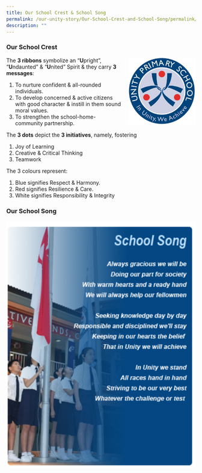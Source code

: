 ```yaml
---
title: Our School Crest & School Song
permalink: /our-unity-story/Our-School-Crest-and-School-Song/permalink/
description: ""
---
```

### **Our School Crest**

<img src="/images/Our%20Unity%20Story/School%20Logo.png" style="width:180px;height:180px;margin-left:15px;" align = "right">

The **3 ribbons** symbolize an “**U**pright”, “**U**ndaunted” & “**U**nited” Spirit & they carry **3 messages**:

1.  To nurture confident & all-rounded individuals.
2.  To develop concerned & active citizens with good character & instill in them sound moral values.
3.  To strengthen the school-home-community partnership.


The **3 dots** depict the **3 initiatives**, namely, fostering

1.  Joy of Learning
2.  Creative & Critical Thinking
3.  Teamwork

The 3 colours represent:

1.  Blue signifies Respect & Harmony.
2.  Red signifies Resilience & Care.
3.  White signifies Responsibility & Integrity

### **Our School Song**

![](/images/SchoolSong.png)